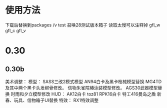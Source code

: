 # 使用方法
下载后替换到packages /v test 召唤28测试版本箱子 读取太慢可以注释掉 gfl_w gfl_c gfl_v

# 0.30

## 0.30b
美术调整：
模型：
	SASS三改2模式模型
	AN94白卡及黑卡枪械模型替换
	MG4TD及其中两个黑卡头发绑骨修改。
	信物朱雀院椿泳装模型修改。
	AGS30武器模型替换
	时雨和夕立模型修改
HUD：
	AK12白卡
	toz81
	RPK16白卡
	特工416曼岛之盾
	新春、玩具、信物箱子UI替换
特效：
	RX1特效调整

